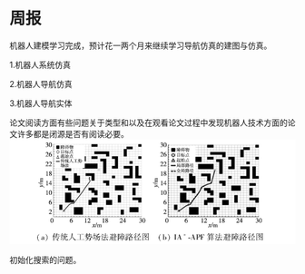 # 周报

  机器人建模学习完成，预计花一两个月来继续学习导航仿真的建图与仿真。

1.机器人系统仿真

2.机器人导航仿真

3.机器人导航实体

   论文阅读方面有些问题关于类型和以及在观看论文过程中发现机器人技术方面的论文许多都是闭源是否有阅读必要。![路径规划](https://github.com/ZYJ-Group/wuyuchen/blob/main/%E5%91%A8%E5%B7%A5%E4%BD%9C/apf-a.png)

  初始化搜索的问题。
